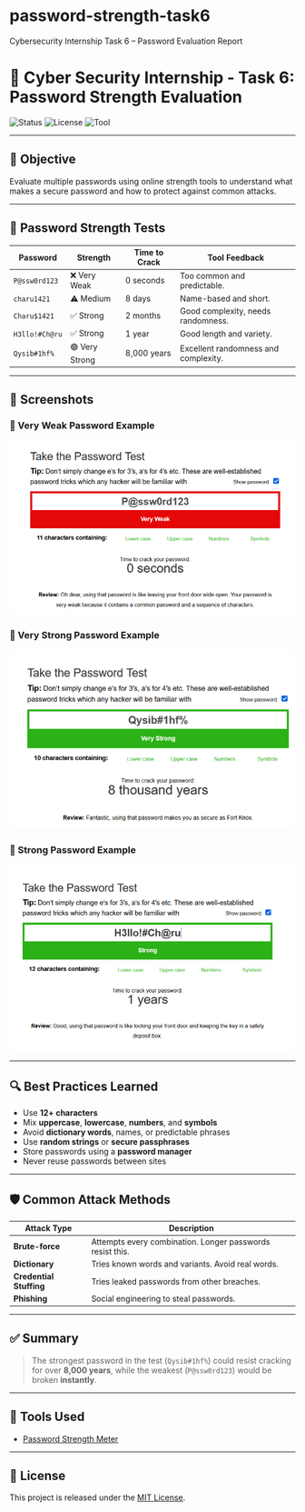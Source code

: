 # password-strength-task6
Cybersecurity Internship Task 6 – Password Evaluation Report
# 🔐 Cyber Security Internship - Task 6: Password Strength Evaluation

![Status](https://img.shields.io/badge/Status-Completed-brightgreen)
![License](https://img.shields.io/badge/License-MIT-blue)
![Tool](https://img.shields.io/badge/Tool-Kaspersky-red)

---

## 📌 Objective

Evaluate multiple passwords using online strength tools to understand what makes a secure password and how to protect against common attacks.

---

## 🧪 Password Strength Tests

| Password         | Strength     | Time to Crack   | Tool Feedback |
|------------------|--------------|------------------|----------------|
| `P@ssw0rd123`     | ❌ Very Weak   | 0 seconds         | Too common and predictable. |
| `charu1421`       | ⚠️ Medium      | 8 days            | Name-based and short. |
| `Charu$1421`      | ✅ Strong      | 2 months          | Good complexity, needs randomness. |
| `H3llo!#Ch@ru`    | ✅ Strong      | 1 year            | Good length and variety. |
| `Qysib#1hf%`      | 🟢 Very Strong | 8,000 years       | Excellent randomness and complexity. |

---

## 📸 Screenshots

### 🔻 Very Weak Password Example
![Very Weak](./screenshots/very-weak-password.png)

### 🔻 Very Strong Password Example
![Very Strong](./screenshots/very-strong-password.png)

### 🔻 Strong Password Example
![Strong](./screenshots/strong-password.png)

---

## 🔍 Best Practices Learned

- Use **12+ characters**
- Mix **uppercase**, **lowercase**, **numbers**, and **symbols**
- Avoid **dictionary words**, names, or predictable phrases
- Use **random strings** or **secure passphrases**
- Store passwords using a **password manager**
- Never reuse passwords between sites

---

## 🛡️ Common Attack Methods

| Attack Type         | Description |
|---------------------|-------------|
| **Brute-force**     | Attempts every combination. Longer passwords resist this. |
| **Dictionary**      | Tries known words and variants. Avoid real words. |
| **Credential Stuffing** | Tries leaked passwords from other breaches. |
| **Phishing**        | Social engineering to steal passwords. |

---

## ✅ Summary

> The strongest password in the test (`Qysib#1hf%`) could resist cracking for over **8,000 years**, while the weakest (`P@ssw0rd123`) would be broken **instantly**.

---

## 🔗 Tools Used

- [Password Strength Meter ](https://www.passwordmonster.com/)

---

## 🧾 License

This project is released under the [MIT License](LICENSE).



